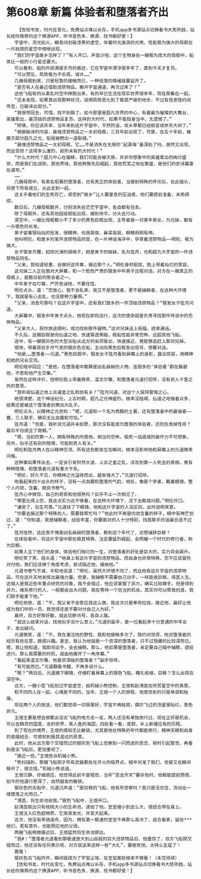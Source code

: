 # 第608章 新篇 体验者和堕落者齐出
        【告知书友，时代在变化，免费站点难以长存，手机app多书源站点切换看书大势所趋，站长给你推荐的这个换源APP，听书音色多、换源、找书都好使！】
       宇宙中，流光如火，瞬息间划破漆黑的虚空，伴着时光漩涡的光雨，性能极为强大的母舰在一片枯寂的星空中相继出现。
       “我们的宇宙故乡怎样了？”有人开口，声音沙哑，这个生物身在一艘极为庞大的母舰中，船体比一般的小行星还要大。
       可以看到，船的外部满是岁月的痕迹，它在宇宙中漂浮很多年了，直到今天才复苏。
       “可以预见，局势极为不乐观，或许……”
       几艘母舰到来，只是短暂的接触而已，一种低落的情绪就蔓延开了。
       “是否有人在最近借助违禁物品，撕开宇宙通道，再次过来了？”
       这些飞船有的从紊乱时空中挣脱出来，有的早已生活在现实世界很多年，现在聚集在一起。
       “还未发现，如果真出现那种状况，说明局势恶化到了极其严峻的地步，不过有信息隐约间传至，已破译出部分。”
       “我很想回去，可惜，找不到路了。如今那里是超凡世界的中心，有着最为璀璨的大舞台，英雄辈出，最顶级的违禁物品复苏，这样的大时代，如果不能投身当中，太遗憾了。”
       “矫情，你应该庆幸，当年来到这片宇宙中，不然的话，坟头草都已经蜕变成参天大树了。”
       “根据破译的内容，最强违禁物品之一太初母舰，三百年前出现了，可是，在五十年前，被磨灭部分超凡之光，船尾被劈出一道裂缝。”
       “最强违禁物品之一太初母舰，它……不是消失在无垠的‘起源海’最深处了吗，居然又出现，而且受损？这得多么激烈，前所未有的大时代！”
       “什么大时代？超凡中心在偏移，我们可能会被灭族，并非你想象中的英雄辈出的绚烂盛世，而是我们在战败，其他界域，其他种族先后崛起，其他荒芜之地在繁盛，是他们的史诗篇章在谱写。”
       ……
       几艘母舰中，有臭名昭著的堕落者，也有真正的体验者，当接到特殊的传讯后，在此碰头，将放下所有成见，从此走到一起。
       这关乎着他们的生死存亡，感受到“故乡”让人要窒息的压迫感，他们要提前准备，未雨绸缪。
       数日后，几艘母舰散开，分别消失在茫茫宇宙中，各自都有任务。
       除了母舰外，还有其他超级舰船出现，接到命令，分头去行动。
       深空中，一艘比母舰都小不了多少的黑色巨舰出现，主导者是一对青年男女，为兄妹，都有一头银色的长发。
       男子留着银灿灿的短发，很精神，也很英俊，鼻梁高挺，眼睛炯炯有神。
       他叫明伦，和故乡的某件违禁物品同音，在一片神话海洋中，孕育着违禁物品——明轮，极为强大。
       女子银发齐腰，如同光滑的绸缎子，她是男子的妹妹，名为弦月，也和超凡大宇宙的一件违禁物品同名。
       “父亲，我知道轻重，会做好这件事，接近那个人。”明伦身材挺拔，脸上带着灿烂的笑容。
       这兄妹二人正在面对大屏幕，和一个脸色严肃的银发中年男子远程对话，对方在一艘真正的母舰上，是数日前的聚会者之一。
       中年男子在叮嘱，严厉告诫他，不要任性。
       明伦点头，道：“您放心，我不会乱来，我又不是堕落者，更不是捕鲸者，在这种大环境下，我就是有心去乱，也没那种力量啊。”
       “父亲，消息可靠吗？在这片宇宙中，还有我们故乡的一件顶级违禁物品？”银发女子弦月问道。
       大屏幕中，银发中年男子点头，他现在即将远行，这次的使命就是负责寻找那件传说中的恐怖物品。
       “父亲大人，祝你旅途顺利，成功找到那件器物。”这对兄妹送上祝福，结束通话。
       不久后，这艘巨舰驶向仙道之地，快速穿透黑暗，舰船性能非常恐怖，远超其他飞船。
       途中，有一艘银灰色的大型古船从远方的虫洞冒出，快速接近，竟能够追赶上那对兄妹。
       很快，带着斑驳岁月气息的银灰色古船，主动向黑色巨舰发出信号，想要对话。
       “他是……堕落者——元道。”黑色巨舰中，银发女子弦月看到屏幕上的身影，露出惊容，用精神和她的兄长交流。
       明伦暗中回应：“是他，在堕落者中都算是凶名赫赫的人物，连很多的‘体验者’都在躲避他，不愿和他产生交集。”
       虽然在这样评价，但明伦脸上带着微笑，温文尔雅，和堕落者元道打招呼，没有拒人千里之外的意思。
       “我听闻仙道之地上古诸皇之乱和他有关？”弦月问道，对这个人保持警惕之心。
       她很清楚，这个神话纪元，上古时期，超凡之光神盛烈，根本没枯竭，仙道之地强者众多，结果还是被这个堕落者折腾出大乱子。
       明伦点头，以精神之光告知：“嗯，元道和一个名为商毅的土著，还有堕落者中的最强者——墓，三人联手，确实无比血腥和可怕。”
       弦月道：“但是，我听说元道并未如愿，那次没有能成为堕落的体验者，还险些丢掉性命？最后平白成全了商毅。”
       “嗯，当初的第一人，拥有特殊的内景地，相当的恐怖，临死一战造成的破坏力不可想象。另外，似乎还有别的隐情，可能和奇人有关。”
       明伦和弦月两人在以精神交流，所有这些都发生在瞬间，根本没影响他和屏幕上的元道微笑问候。
       这种事如果传出去，一定会引发轩然大波，上古之皇之乱，涉及到第一人死去的真相，竟有种种隐情，和堕落者元道有重大干系。
       “明伦，好久不见，你精神之光溢体而出，越发强大了。”元道打招呼。
       他看起来四十出头的样子，没有一点血腥和堕落的气韵，相反，像是个学者，戴着眼镜，整个人内敛，含蓄，颇具书卷气。
       弦月心中微惊，自己的哥哥和他很熟吗？似乎不止一次相见了。
       “哪里比得上您，我这点实力远不够看，在这种大环境下，活下去都成问题。”明伦开口。
       “谦逊了，后生可畏。”元道扶了下眼镜，他和这片宇宙的人没区别，此时说明来意。
       “你要去接近那个特殊的人，需要我帮忙吗？”他此时不再是内敛含蓄的样子，眼中有神芒划过，道：“你知道，我是捕鲸者，经验丰富，你要面对的人十分特别，找我联手的话最合适不过了。”
       弦月哑然，这还真不愧是凶名赫赫的堕落者，都到这个年代了，还想捕获巨鲸？
       在体验者中，将这片宇宙中那些极其特殊、注定要猛烈崛起、会照耀一个时代的修行者，称为巨鲸。
       如果入主了他们的身体，体验他们绚烂的一生，对堕落者的好处是巨大的，实力将会飙升。
       明伦笑了笑，摇头道：“他身上有这片宇宙的违禁物品，而自身也异常特殊，您不应该冒险对付他。我们应该换个角度考虑，尝试临近他，接纳他。”
       元道书卷气不减，平和地说道：“明伦，虽然大环境不同了，而且他有这片宇宙的违禁物品，可在这片天地发挥出最强力量。但是，我捕鲸不需要自己动手，一样能收巨鲸，得其人生。这個人是我近些年重点研究的对象，我不会错过，他应该掌握了异力，确实比较棘手。但是得到异力，维系修行的人，一般都会出大问题。我在等待一个恰当的机会。其实你可以帮我创造，我们联手能拿下他。”
       明伦拒绝，道：“不，我父亲不会答应我这么做，我这次只是奉命拉拢，接近他，最好让他成为我们中的一员，我觉得还是不要对付自己人为好。”
       最终，双方好聚好散，就此切断讯号，各自上路。
       “就这么结束对话，找他似乎没什么意义。”元道的副手，是一位看起来十分普通的中年女子，发出疑问。
       元道微笑，道：“不，我在激活他的野性，我和他接触多次了，隐约间觉得，他对堕落者的经历有些在意，颇感兴趣。甚至，我认为他就是一个资深的堕落者，只不过隐藏的比较深而已。嗯，我让他知道，我即将出手，会去捕鲸。那么，他如果是堕落者，肯定要自己暗中捕鲸，提前进行。那么我需要的时机，就由他揭开了一角序幕。”
       “看起来温文尔雅，他是资深级的堕落者？”副手惊呼。
       “有可能而已。”元道翻看书籍，不再多说什么。
       “嗯？”两日后，元道摘下眼镜，仔细盯着屏幕上的银色飞船，瞳孔收缩，巨鲸？怎么出现在深空中。
       远方，一艘小型飞船划过宇宙虚空，由机械小熊控制，王煊和赵清菡在欣赏星空中的美景。
       和不同的人在一起，心境是不同的，当年，王煊一个人的旅程，他感觉到的只是单调和枯燥。
       现在两个人的旅途，他们都觉得一切很美好，宇宙不再枯寂，偶尔飞过的流星很灿烂，景色非凡。
       王煊主要是想去频繁出没古飞船的地方走一走，两人还没有单独旅行过，现在正好是机会，可以去精灵的国度，龙的世界，美人鱼的海国，四处看一看，度假，补上新婚应有的历程。
       到了现在的境界，王煊的感知无比敏锐，尤其是他在特殊的年代都能修行，精神天眼和自身的底蕴结合，可感知到极其遥远的恶意。
       此时，他从远方那个交错而过的银灰色飞船上觉察到一闪而逝的恶念，顿时引起警觉，再看到是古飞船后，更加重视了。
       “接近一些。”王煊告诉机械小熊。
       “熊扫描到，那艘飞船刚才所有武器都处在开火的临界点，暗中对准了我们，但是又在瞬间移开了，很古怪。”机械小熊说道。
       王煊沉静，仔细感应，他觉得此前不是错觉，当年“恶龙齐天”要杀他时，他都能提前预感，如今的他道行更深了，自然越发的敏锐。
       银灰色的古船中，元道沉声道：“是巨鲸的飞船，他有所觉察吗？我只是没忍住，流动出一缕堕落之光而已。”
       “清菡，将生命池给我。”银色飞船中，王煊开口。
       赵清菡取出只有核桃大小的生命池，递给了他。至宝缩小到这么大，很适合带在身上。
       王煊注入红色超物质，它渐渐发光，并变大起来。
       这次，他没有带逍遥舟，因为，拥有第一极速的至宝不再那么高冷了，适合看家，留给***他们，若有意外，也能照应他的父母。
       两艘飞船稍微接近后，王煊猛然将生命池掷出。
       “我#！”堕落者元道看到那极速放大到山岳般的巨大违禁物品后，他震惊了，双方飞船刚交错而过，他还没有任何表示呢，对方就送来这样一桩“大礼”，要砸死他，太特么生猛了！
       轰隆！
       银灰色古飞船炸开，瞬间就成为了宇宙尘埃，在至宝面前根本不够看！（未完待续）
       【告知书友，时代在变化，免费站点难以长存，手机app多书源站点切换看书大势所趋，站长给你推荐的这个换源APP，听书音色多、换源、找书都好使！】